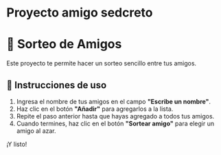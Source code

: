 <h1> Proyecto amigo sedcreto </h1>

# 🎉 Sorteo de Amigos

Este proyecto te permite hacer un sorteo sencillo entre tus amigos.  

## 🚀 Instrucciones de uso

1. Ingresa el nombre de tus amigos en el campo **"Escribe un nombre"**.  
2. Haz clic en el botón **"Añadir"** para agregarlos a la lista.  
3. Repite el paso anterior hasta que hayas agregado a todos tus amigos.  
4. Cuando termines, haz clic en el botón **"Sortear amigo"** para elegir un amigo al azar.  

¡Y listo!
